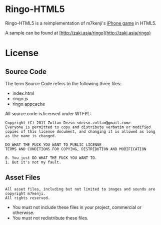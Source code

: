 # Ringo-HTML5

Ringo-HTML5 is a reimplementation of m7kenji's [iPhone game](http://itunes.apple.com/jp/app/id455081247?mt=8) in HTML5.

A sample can be found at [http://zaki.asia/ringo](http://zaki.asia/ringo)

# License

## Source Code

The term Source Code refers to the following three files:
* index.html
* ringo.js
* ringo.appcache

All source code is licensed under WTFPL:

    Copyright (C) 2011 Zoltan Dezso <dezso.zoltan@gmail.com>
    Everyone is permitted to copy and distribute verbatim or modified
    copies of this license document, and changing it is allowed as long
    as the name is changed.

    DO WHAT THE FUCK YOU WANT TO PUBLIC LICENSE
    TERMS AND CONDITIONS FOR COPYING, DISTRIBUTION AND MODIFICATION

    0. You just DO WHAT THE FUCK YOU WANT TO.
    1. But it's not my fault.

## Asset Files

    All asset files, including but not limited to images and sounds are copyright m7kenji.
    All rights reserved.
* You must not include these files in your project, commercial or otherwise.
* You must not redistribute these files.

